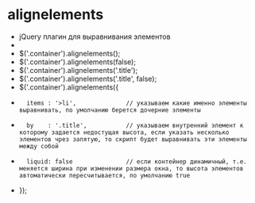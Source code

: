 # alignelements

*   jQuery плагин для выравнивания элементов
*
*   $('.container').alignelements();
*   $('.container').alignelements(false);
*   $('.container').alignelements('.title');
*   $('.container').alignelements('.title', false);
*   $('.container').alignelements({
*       items : '>li',              // указываем какие именно элементы выравнивать, по умолчанию берется дочерние элементы
*       by    : '.title',           // указываем внутренний элемент к которому задается недостущая высота, если указать несколько элементов чрез запятую, то скрипт будет выравнивать эти элементы между собой
*       liquid: false               // если контейнер динамичный, т.е. меняется ширина при изменении размера окна, то высота элементов автоматически пересчитывается, по умолчанию true
*   });
